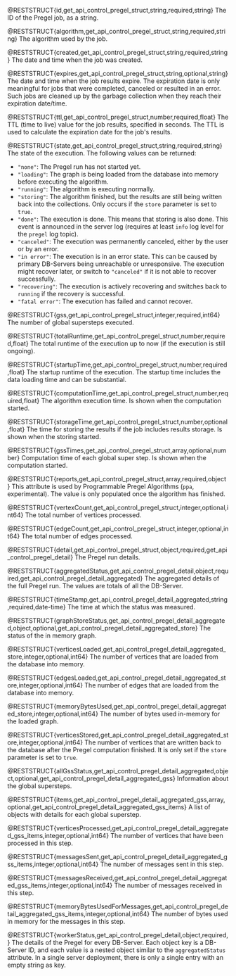 @RESTSTRUCT{id,get_api_control_pregel_struct,string,required,string}
The ID of the Pregel job, as a string.

@RESTSTRUCT{algorithm,get_api_control_pregel_struct,string,required,string}
The algorithm used by the job.

@RESTSTRUCT{created,get_api_control_pregel_struct,string,required,string}
The date and time when the job was created.

@RESTSTRUCT{expires,get_api_control_pregel_struct,string,optional,string}
The date and time when the job results expire. The expiration date is only
meaningful for jobs that were completed, canceled or resulted in an error. Such jobs
are cleaned up by the garbage collection when they reach their expiration date/time.

@RESTSTRUCT{ttl,get_api_control_pregel_struct,number,required,float}
The TTL (time to live) value for the job results, specified in seconds.
The TTL is used to calculate the expiration date for the job's results.

@RESTSTRUCT{state,get_api_control_pregel_struct,string,required,string}
The state of the execution. The following values can be returned:
- `"none"`: The Pregel run has not started yet.
- `"loading"`: The graph is being loaded from the database into memory before
  executing the algorithm.
- `"running"`: The algorithm is executing normally.
- `"storing"`: The algorithm finished, but the results are still being written
  back into the collections. Only occurs if the `store` parameter is set to `true`.
- `"done"`: The execution is done. This means that storing is also done.
  This event is announced in the server log (requires at least `info` log level
  for the `pregel` log topic).
- `"canceled"`: The execution was permanently canceled, either by the user or by
  an error.
- `"in error"`: The execution is in an error state. This can be caused by
  primary DB-Servers being unreachable or unresponsive. The execution
  might recover later, or switch to `"canceled"` if it is not able to recover
  successfully. 
- `"recovering"`: The execution is actively recovering and
  switches back to `running` if the recovery is successful.
- `"fatal error"`: The execution has failed and cannot recover.

@RESTSTRUCT{gss,get_api_control_pregel_struct,integer,required,int64}
The number of global supersteps executed.

@RESTSTRUCT{totalRuntime,get_api_control_pregel_struct,number,required,float}
The total runtime of the execution up to now (if the execution is still ongoing).

@RESTSTRUCT{startupTime,get_api_control_pregel_struct,number,required,float}
The startup runtime of the execution.
The startup time includes the data loading time and can be substantial.

@RESTSTRUCT{computationTime,get_api_control_pregel_struct,number,required,float}
The algorithm execution time. Is shown when the computation started. 

@RESTSTRUCT{storageTime,get_api_control_pregel_struct,number,optional,float}
The time for storing the results if the job includes results storage.
Is shown when the storing started.

@RESTSTRUCT{gssTimes,get_api_control_pregel_struct,array,optional,number}
Computation time of each global super step. Is shown when the computation started.

@RESTSTRUCT{reports,get_api_control_pregel_struct,array,required,object}
This attribute is used by Programmable Pregel Algorithms (`ppa`, experimental).
The value is only populated once the algorithm has finished.

@RESTSTRUCT{vertexCount,get_api_control_pregel_struct,integer,optional,int64}
The total number of vertices processed.

@RESTSTRUCT{edgeCount,get_api_control_pregel_struct,integer,optional,int64}
The total number of edges processed.

@RESTSTRUCT{detail,get_api_control_pregel_struct,object,required,get_api_control_pregel_detail}
The Pregel run details.

@RESTSTRUCT{aggregatedStatus,get_api_control_pregel_detail,object,required,get_api_control_pregel_detail_aggregated}
The aggregated details of the full Pregel run. The values are totals of all the
DB-Server.

@RESTSTRUCT{timeStamp,get_api_control_pregel_detail_aggregated,string,required,date-time}
The time at which the status was measured.

@RESTSTRUCT{graphStoreStatus,get_api_control_pregel_detail_aggregated,object,optional,get_api_control_pregel_detail_aggregated_store}
The status of the in memory graph.

@RESTSTRUCT{verticesLoaded,get_api_control_pregel_detail_aggregated_store,integer,optional,int64}
The number of vertices that are loaded from the database into memory.

@RESTSTRUCT{edgesLoaded,get_api_control_pregel_detail_aggregated_store,integer,optional,int64}
The number of edges that are loaded from the database into memory.

@RESTSTRUCT{memoryBytesUsed,get_api_control_pregel_detail_aggregated_store,integer,optional,int64}
The number of bytes used in-memory for the loaded graph.

@RESTSTRUCT{verticesStored,get_api_control_pregel_detail_aggregated_store,integer,optional,int64}
The number of vertices that are written back to the database after the Pregel
computation finished. It is only set if the `store` parameter is set to `true`.

@RESTSTRUCT{allGssStatus,get_api_control_pregel_detail_aggregated,object,optional,get_api_control_pregel_detail_aggregated_gss}
Information about the global supersteps.

@RESTSTRUCT{items,get_api_control_pregel_detail_aggregated_gss,array,optional,get_api_control_pregel_detail_aggregated_gss_items}
A list of objects with details for each global superstep.

@RESTSTRUCT{verticesProcessed,get_api_control_pregel_detail_aggregated_gss_items,integer,optional,int64}
The number of vertices that have been processed in this step.

@RESTSTRUCT{messagesSent,get_api_control_pregel_detail_aggregated_gss_items,integer,optional,int64}
The number of messages sent in this step.

@RESTSTRUCT{messagesReceived,get_api_control_pregel_detail_aggregated_gss_items,integer,optional,int64}
The number of messages received in this step.

@RESTSTRUCT{memoryBytesUsedForMessages,get_api_control_pregel_detail_aggregated_gss_items,integer,optional,int64}
The number of bytes used in memory for the messages in this step.

@RESTSTRUCT{workerStatus,get_api_control_pregel_detail,object,required,}
The details of the Pregel for every DB-Server. Each object key is a DB-Server ID,
and each value is a nested object similar to the `aggregatedStatus` attribute.
In a single server deployment, there is only a single entry with an empty string as key.
